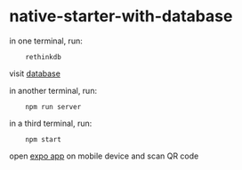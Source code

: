 # native-starter-with-database

in one terminal, run:

        rethinkdb

visit [database](http://127.0.0.1:8080)

in another terminal, run:

        npm run server

in a third terminal, run:

        npm start

open [expo app](https://expo.io/learn) on mobile device and scan QR code
